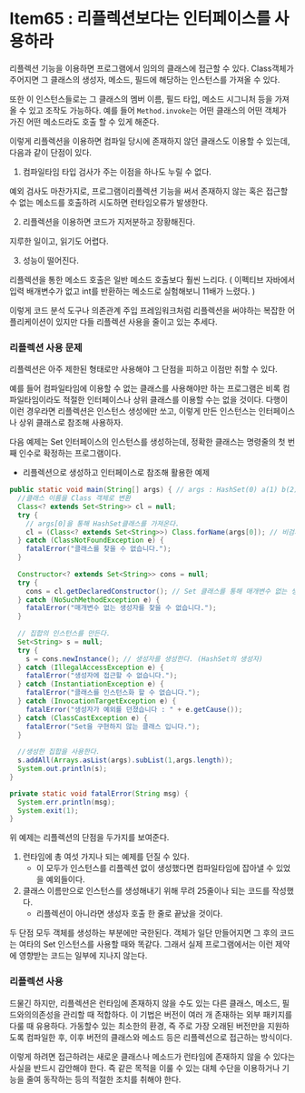 # Item65 : 리플렉션보다는 인터페이스를 사용하라

리플렉션 기능을 이용하면 프로그램에서 임의의 클래스에 접근할 수 있다. Class객체가 주어지면 그 클래스의 생성자, 메소드, 필드에 해당하는 인스턴스를 가져올 수 있다.

또한 이 인스턴스들로는 그 클래스의 멤버 이름, 필드 타입, 메소드 시그니처 등을 가져올 수 있고 조작도 가능하다. 예를 들어 `Method.invoke`는 어떤 클래스의 어떤 객체가 가진 어떤 메소드라도 호출 할 수 있게 해준다.

이렇게 리플렉션을 이용하면 컴파일 당시에 존재하지 않던 클래스도 이용할 수 있는데, 다음과 같이 단점이 있다.

1. 컴파일타임 타입 검사가 주는 이점을 하나도 누릴 수 없다. 

예외 검사도 마찬가지로, 프로그램이리플렉션 기능을 써서 존재하지 않는 혹은 접근할 수 없는 메소드를 호출하려 시도하면 런타임오류가 발생한다.

2. 리플렉션을 이용하면 코드가 지저분하고 장황해진다.

지루한 일이고, 읽기도 어렵다.

3. 성능이 떨어진다.

리플렉션을 통한 메소드 호출은 일반 메소드 호출보다 훨씬 느리다. ( 이펙티브 자바에서 입력 배개변수가 없고 int를 반환하는 메소드로 실험해보니 11배가 느렸다. )

이렇게 코드 분석 도구나 의존관계 주입 프레임워크처럼 리플렉션을 써야하는 복잡한 어플리케이션이 있지만 다들 리플렉션 사용을 줄이고 있는 추세다. 



### 리플렉션 사용 문제

리플렉션은 아주 제한된 형태로만 사용해야 그 단점을 피하고 이점만 취할 수 있다. 

예를 들어 컴파일타임에 이용할 수 없는 클래스를 사용해야만 하는 프로그램은 비록 컴파일타임이라도 적절한 인터페이스나 상위 클래스를 이용할 수는 없을 것이다. 다행이 이런 경우라면 리플렉션은 인스턴스 생성에만 쏘고, 이렇게 만든 인스턴스는 인터페이스나 상위 클래스로 참조해 사용하자.

다음 예제는 Set<String> 인터페이스의 인스턴스를 생성하는데, 정확한 클래스는 명령줄의 첫 번째 인수로 확정하는 프로그램이다.

* 리플렉션으로 생성하고 인터페이스로 참조해 활용한 예제

```java
public static void main(String[] args) { // args : HashSet(0) a(1) b(2) b(3) c(4) ....
  //클래스 이름을 Class 객체로 변환
  Class<? extends Set<String>> cl = null; 
  try { 
    // args[0]을 통해 HashSet클래스를 가져온다.
    cl = (Class<? extends Set<String>>) Class.forName(args[0]); // 비검사 형변환 -> 형변환 안해도 오류는 안나지만
  } catch (ClassNotFoundException e) {													// 인스턴스를 생성할때 ClassCastException이 발생
    fatalError("클래스를 찾을 수 없습니다.");
  }
  
  Constructor<? extends Set<String>> cons = null;
  try {
    cons = cl.getDeclaredConstructor(); // Set 클래스를 통해 매개변수 없는 생성자를 찾아 얻는다.
  } catch (NoSuchMethodException e) {
    fatalError("매개변수 없는 생성자를 찾을 수 없습니다.");
  }
  
  // 집합의 인스턴스를 만든다.
  Set<String> s = null;
  try {
    s = cons.newInstance(); // 생성자를 생성한다. (HashSet의 생성자)
  } catch (IllegalAccessException e) {
    fatalError("생성자에 접근할 수 없습니다.");
  } catch (InstantiationException e) {
    fatalError("클래스를 인스턴스화 할 수 없습니다.");
  } catch (InvocationTargetException e) {
    fatalError("생성자가 예외를 던졌습니다 : " + e.getCause());
  } catch (ClassCastException e) {
    fatalError("Set을 구현하지 않는 클래스 입니다.");
  }
  
  //생성한 집합을 사용한다.
  s.addAll(Arrays.asList(args).subList(1,args.length));
  System.out.println(s);
}

private static void fatalError(String msg) {
  System.err.println(msg);
  System.exit(1);
}
```

위 예제는 리플렉션의 단점을 두가지를 보여준다.

1. 런타임에 총 여섯 가지나 되는 예제를 던질 수 있다. 
   * 이 모두가 인스턴스를 리플렉션 없이 생성했다면 컴파일타임에 잡아낼 수 있었을 예외들이다.
2. 클래스 이름만으로 인스턴스를 생성해내기 위해 무려 25줄이나 되는 코드를 작성했다. 
   * 리플렉션이 아니라면 생성자 호출 한 줄로 끝났을 것이다. 

두 단점 모두 객체를 생성하는 부분에만 국한된다. 객체가 일단 만들어지면 그 후의 코드는 여타의 Set 인스턴스를 사용할 때와 똑같다. 그래서 실제 프로그램에서는 이런 제약에 영향받는 코드는 일부에 지나지 않는다.



###  리플렉션 사용

드물긴 하지만, 리플렉션은 런타임에 존재하지 않을 수도 있는 다른 클래스, 메소드, 필드와의의존성을 관리할 때 적합하다. 이 기법은 버전이 여러 개 존재하는 외부 패키지를 다룰 때 유용하다. 가동할수 있는 최소한의 환경, 즉 주로 가장 오래된 버전만을 지원하도록 컴파일한 후, 이후 버전의 클래스와 메소드 등은 리플렉션으로 접근하는 방식이다.

이렇게 하려면 접근하려는 새로운 클래스나 메소드가 런타임에 존재하지 않을 수 있다는 사실을 반드시 감안해야 한다. 즉 같은 목적을 이룰 수 있는 대체 수단을 이용하거나 기능을 줄여 동작하는 등의 적절한 조치를 취해야 한다.

